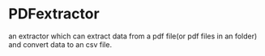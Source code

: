 # PDFextractor
an extractor which can extract data from a pdf file(or pdf files in an folder) and convert data to an csv file.
